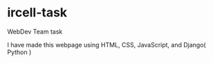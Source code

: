 # ircell-task
WebDev Team task 

I have made this webpage using HTML, CSS, JavaScript, and Django( Python )

